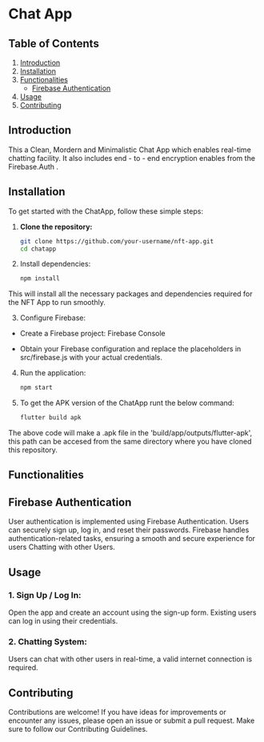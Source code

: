 # Chat App 

## Table of Contents

1. [Introduction](#introduction)
2. [Installation](#installation)
3. [Functionalities](#functionalities)
   - [Firebase Authentication](#firebase-authentication)
4. [Usage](#usage)
5. [Contributing](#contributing)


## Introduction

This a Clean, Mordern and Minimalistic Chat App which enables real-time chatting facility. It also includes end - to - end encryption enables from the Firebase.Auth .  
## Installation

To get started with the ChatApp, follow these simple steps:

1. **Clone the repository:**

   ```bash
   git clone https://github.com/your-username/nft-app.git
   cd chatapp
2. Install dependencies: 

   ```bash
   npm install 

  This will install all the necessary packages and dependencies required for the NFT App to run smoothly. 


3. Configure Firebase: 

  - Create a Firebase project: Firebase Console 

  - Obtain your Firebase configuration and replace the placeholders in src/firebase.js with your actual credentials. 


4. Run the application:
   ```bash
   npm start
   
5. To get the APK version of the ChatApp runt the below command:
   ```bash
   flutter build apk
The above code will make a .apk file in the 'build/app/outputs/flutter-apk', this path can be accesed from the same directory where you have cloned this repository.

  
## Functionalities 
## Firebase Authentication 
   User authentication is implemented using Firebase Authentication. Users can securely sign up, log in, and reset their passwords. Firebase handles authentication-related tasks, ensuring a smooth and secure 
   experience for users Chatting with other Users.

## Usage 

### 1. Sign Up / Log In: 
  Open the app and create an account using the sign-up form. Existing users can log in using their credentials.

### 2. Chatting System:
  Users can chat with other users in real-time, a valid internet connection is required. 
  
  

## Contributing 
Contributions are welcome! If you have ideas for improvements or encounter any issues, please open an issue or submit a pull request. Make sure to follow our Contributing Guidelines.

